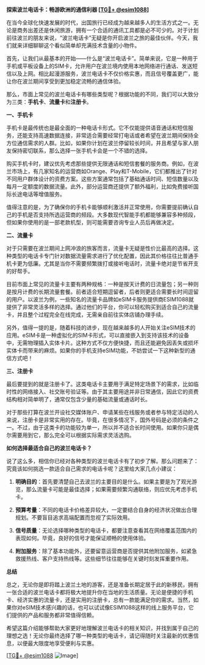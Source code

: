 **探索波兰电话卡：畅游欧洲的通信利器 [[TG💪+ @esim1088](https://t.me/s/esim1088)]**

在当今全球化快速发展的时代，出国旅行已经成为越来越多人的生活方式之一。无论是商务出差还是休闲旅游，拥有一个合适的通讯工具都是必不可少的。对于计划前往波兰的朋友来说，“波兰电话卡”无疑是你开启波兰之旅的最佳伙伴。今天，我们就来详细聊聊这个看似简单却充满技术含量的小物件。

首先，让我们从最基本的开始——什么是“波兰电话卡”。简单来说，它是一种用于手机或平板设备上的SIM卡，允许用户在波兰境内使用本地网络进行通话、发送短信以及上网。相比起漫游服务，波兰电话卡不仅价格实惠，而且信号覆盖更广，能让你在波兰期间享受到更加稳定流畅的通信体验。

那么，市面上常见的波兰电话卡有哪些类型呢？根据功能的不同，我们可以大致分为三类：**手机卡**、**流量卡**和**注册卡**。

**一、手机卡**

手机卡是最传统也是最全面的一种电话卡形式。它不仅能提供语音通话和短信服务，还能支持高速数据连接，非常适合需要经常打电话或者希望在波兰期间保持全方位通信需求的人群。比如，如果你计划在波兰停留较长时间，并且希望与家人朋友保持密切联系，那么选择一张手机卡会是一个不错的选择。

购买手机卡时，建议优先考虑那些提供无限通话和短信套餐的服务商。例如，在波兰市场上，有几家知名的运营商如Orange、Play和T-Mobile，它们都推出了针对不同用户群体设计的资费方案。这些方案通常包括了基础通话时间、短信数量以及每月一定额度的数据流量。此外，部分运营商还提供了额外福利，比如免费接听国际长途电话等增值服务。

值得注意的是，为了确保你的手机卡能够顺利激活并正常使用，你需要提前确认自己的手机是否支持所选运营商的频段。大多数现代智能手机都能够兼容多种频段，但如果你使用的是一部老款机型，则可能需要咨询专业人员后再做决定。

**二、流量卡**

对于只需要在波兰期间上网冲浪的旅客而言，流量卡无疑是性价比最高的选择。这种类型的电话卡专门针对数据流量需求进行了优化配置，因此其价格往往比普通手机卡更为低廉。尤其是当你不需要频繁拨打或接听电话时，流量卡绝对是节省开支的好帮手。

目前市面上常见的流量卡主要有两种规格：一种是按天计费的日流量包；另一种则是按月计费的长期流量套餐。前者适合短期逗留者，后者则更适合需要长时间逗留的用户。以波兰为例，一些知名的流量卡品牌如eSIM卡服务提供商ESIM1088就提供了非常灵活多样的选择。通过他们的平台，你可以轻松购买到适合自己的流量卡，并且整个过程完全在线完成，无需亲自前往实体店铺办理手续。

另外，值得一提的是，随着科技的进步，现在越来越多的人开始关注eSIM技术的应用。eSIM卡是一种虚拟化的SIM卡形式，可以直接嵌入到支持该技术的设备中，无需物理插入实体卡片。这种方式不仅方便快捷，而且还能避免因丢失或损坏实体卡而带来的麻烦。如果你的手机支持eSIM功能，不妨尝试一下这种新型的通信方式吧！

**三、注册卡**

最后要提到的就是注册卡了。这类电话卡主要用于满足特定场景下的需求，比如临时性的网络接入、社交账号验证等。由于其主要用途并非日常通信，因此它的资费结构相对简单明了，通常仅包含少量的基础流量或通话时长。

对于那些打算在波兰开设社交媒体账户、申请某些在线服务或者参与特定活动的人来说，注册卡是非常实用的存在。毕竟，在很多情况下，国外号码是必须的条件之一。不过，由于这类卡的功能较为单一，所以并不适合长时间使用。如果你只是偶尔需要用到它，那么完全可以根据实际需求灵活选购。

**如何选择最适合自己的波兰电话卡？**

说了这么多，相信你已经对各种类型的波兰电话卡有了初步了解。那么问题来了：究竟该如何挑选一款适合自己需求的电话卡呢？这里给大家几点小建议：

1. **明确目的**：首先要清楚自己去波兰的主要目的是什么。如果主要是为了观光游览，那么流量卡可能是最佳选择；如果需要频繁沟通联络，则应优先考虑手机卡。
   
2. **预算考量**：不同的电话卡价格差异较大，一定要结合自身的经济状况做出合理规划。不要盲目追求高端配置而忽视了实际效用。
   
3. **信号质量**：无论选择哪种类型的电话卡，都要注意查看其在网络覆盖范围内的表现如何。毕竟，良好的信号才能保证顺畅的使用体验。
   
4. **附加服务**：除了基本功能外，还要留意运营商是否提供其他附加服务，如紧急救援热线、客户支持热线等。这些细节往往能够在关键时刻发挥重要作用。

**总结**

总之，无论你是即将踏上波兰土地的游客，还是准备长期定居于此的新移民，拥有一张合适的波兰电话卡都将极大地提升你在当地的生活质量。无论是便捷的手机卡、经济实惠的流量卡，还是实用的注册卡，总有一款能满足你的需求。当然，如果你对eSIM技术感兴趣的话，也可以试试像ESIM1088这样的线上服务平台，它们提供的产品和服务都非常值得信赖。

希望这篇介绍能够帮助大家更好地理解波兰电话卡的相关知识，并找到属于自己的理想之选！无论你最终选择了哪一种类型的电话卡，请记得随时关注最新的优惠信息，以便最大限度地享受便利与实惠。

[[TG💪+ @esim1088](https://t.me/s/esim1088) ![Image](https://i.postimg.cc/4NQfJmqS/Snipaste-2025-05-13-00-14-12.png)]